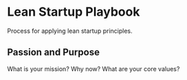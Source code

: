 Lean Startup Playbook
========

Process for applying lean startup principles.

Passion and Purpose
-------------------------
What is your mission?
Why now?
What are your core values?
